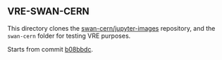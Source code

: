 ## VRE-SWAN-CERN

This directory clones the [swan-cern/jupyter-images](https://github.com/swan-cern/jupyter-images)
repository, and the `swan-cern` folder for testing VRE purposes.

Starts from commit [b08bbdc](https://github.com/swan-cern/jupyter-images/commit/b08bbdc3a94e2ac41bc83c259b020a9a52961828).